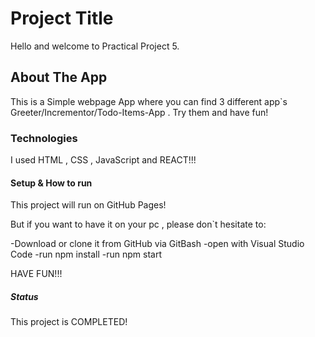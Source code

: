 # Project Title

Hello and welcome to Practical Project 5.

## About The App

This is a Simple webpage App where you can find 3 different app`s Greeter/Incrementor/Todo-Items-App  . Try them and have fun!

### Technologies 

I used HTML , CSS , JavaScript and  REACT!!!  

#### Setup & How to run 

This project will run on GitHub Pages! 

But if you want to have it on your pc , please don`t hesitate to:

-Download or clone it from GitHub via GitBash
-open with Visual Studio Code
-run npm install
-run npm start

HAVE FUN!!!


##### Status 

This project is COMPLETED!